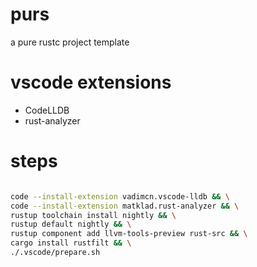 # purs

a pure rustc project template

# vscode extensions

* CodeLLDB
* rust-analyzer

# steps

```bash

code --install-extension vadimcn.vscode-lldb && \
code --install-extension matklad.rust-analyzer && \
rustup toolchain install nightly && \
rustup default nightly && \
rustup component add llvm-tools-preview rust-src && \
cargo install rustfilt && \
./.vscode/prepare.sh

```
